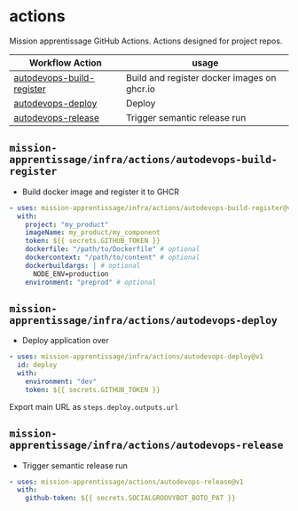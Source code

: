 # actions

Mission apprentissage GitHub Actions. Actions designed for project repos.

| Workflow Action                                                          | usage                                                        | 
| ------------------------------------------------------------------------ | ------------------------------------------------------------ | 
| [autodevops-build-register](#socialgouvactionsautodevops-build-register) | Build and register docker images on ghcr.io                  | 
| [autodevops-deploy](#socialgouvactionsautodevops-deploy)                 | Deploy                                                       | 
| [autodevops-release](#socialgouvactionsautodevops-release)               | Trigger semantic release run                                 |


## `mission-apprentissage/infra/actions/autodevops-build-register`

- Build docker image and register it to GHCR

```yaml
- uses: mission-apprentissage/infra/actions/autodevops-build-register@v1
  with:
    project: "my_product"
    imageName: my_product/my_component
    token: ${{ secrets.GITHUB_TOKEN }}
    dockerfile: "/path/to/Dockerfile" # optional
    dockercontext: "/path/to/content" # optional
    dockerbuildargs: | # optional
      NODE_ENV=production
    environment: "preprod" # optional

```

## `mission-apprentissage/infra/actions/autodevops-deploy`

- Deploy application over

```yaml
- uses: mission-apprentissage/infra/actions/autodevops-deploy@v1
  id: deploy
  with:
    environment: "dev"
    token: ${{ secrets.GITHUB_TOKEN }}
```

Export main URL as `steps.deploy.outputs.url`

## `mission-apprentissage/infra/actions/autodevops-release`

- Trigger semantic release run

```yaml
- uses: mission-apprentissage/actions/autodevops-release@v1
  with:
    github-token: ${{ secrets.SOCIALGROOVYBOT_BOTO_PAT }}
```

